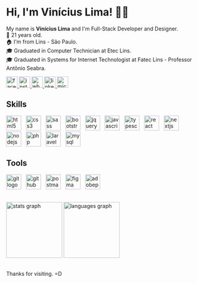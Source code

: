 <h1>Hi, I'm Vinícius Lima! 👋🏻</h1>
<p>My name is <b>Vinícius Lima</b> and I'm Full-Stack Developer and Designer.
<br>🚀 21 years old.
<br>🏠 I'm from Lins - São Paulo.
<br>🎓 Graduated in Computer Technician at Etec Lins.
<br>🎓 Graduated in Systems for Internet Technologist at Fatec Lins - Professor Antônio Seabra.</p>

<div>
    <a href="https://www.facebook.com/viniciuslimaan/" target="_blank">
        <img src="https://img.shields.io/static/v1?message=Facebook&logo=facebook&label=&color=1877F2&logoColor=white&labelColor=&style=for-the-badge"
            height="30" alt="facebook logo" />
    </a>
    <a href="https://www.instagram.com/viniciuslimaan/" target="_blank">
        <img src="https://img.shields.io/static/v1?message=Instagram&logo=instagram&label=&color=E4405F&logoColor=white&labelColor=&style=for-the-badge"
            height="30" alt="instagram logo" />
    </a>
    <a href="https://wa.me/14991212457" target="_blank">
        <img src="https://img.shields.io/static/v1?message=Whatsapp&logo=whatsapp&label=&color=25D366&logoColor=white&labelColor=&style=for-the-badge"
            height="30" alt="whatsapp logo" />
    </a>
    <a href="https://www.linkedin.com/in/viniciuslimaan/" target="_blank">
        <img src="https://img.shields.io/static/v1?message=LinkedIn&logo=linkedin&label=&color=0077B5&logoColor=white&labelColor=&style=for-the-badge"
            height="30" alt="linkedin logo" />
    </a>
    <a href="mailto:viniciuslimaandre@hotmail.com" target="_blank">
        <img src="https://img.shields.io/static/v1?message=Email&logo=microsoft-outlook&label=&color=0078D4&logoColor=white&labelColor=&style=for-the-badge"
            height="30" alt="microsoft-outlook logo" />
    </a>
</div>

<h2>Skills</h2>
<p>
    <img src="https://cdn.jsdelivr.net/gh/devicons/devicon/icons/html5/html5-original.svg" height="40" alt="html5 logo"  />
    <img width="5" />
    <img src="https://cdn.jsdelivr.net/gh/devicons/devicon/icons/css3/css3-original.svg" height="40" alt="css3 logo"  />
    <img width="5" />
    <img src="https://cdn.jsdelivr.net/gh/devicons/devicon/icons/sass/sass-original.svg" height="40" alt="sass logo"  />
    <img width="5" />
    <img src="https://cdn.jsdelivr.net/gh/devicons/devicon/icons/bootstrap/bootstrap-original.svg" height="40" alt="bootstrap logo"  />
    <img width="5" />
    <img src="https://cdn.simpleicons.org/jquery/0769AD" height="40" alt="jquery logo"  />
    <img width="5" />
    <img src="https://cdn.jsdelivr.net/gh/devicons/devicon/icons/javascript/javascript-original.svg" height="40" alt="javascript logo"  />
    <img width="5" />
    <img src="https://cdn.jsdelivr.net/gh/devicons/devicon/icons/typescript/typescript-original.svg" height="40" alt="typescript logo"  />
    <img width="5" />
    <img src="https://cdn.jsdelivr.net/gh/devicons/devicon/icons/react/react-original.svg" height="40" alt="react logo"  />
    <img width="5" />
    <img src="https://cdn.jsdelivr.net/gh/devicons/devicon/icons/nextjs/nextjs-original.svg" height="40" alt="nextjs logo"  />
    <img width="5" />
    <img src="https://cdn.simpleicons.org/nodedotjs/339933" height="40" alt="nodejs logo"  />
    <img width="5" />
    <img src="https://cdn.simpleicons.org/php/777BB4" height="40" alt="php logo"  />
    <img width="5" />
    <img src="https://cdn.simpleicons.org/laravel/FF2D20" height="40" alt="laravel logo"  />
    <img width="5" />
    <img src="https://cdn.jsdelivr.net/gh/devicons/devicon/icons/mysql/mysql-original.svg" height="40" alt="mysql logo"  />
</p>

<h2>Tools</h2>
<p>
    <img src="https://cdn.simpleicons.org/git/F05032" height="40" alt="git logo"  />
    <img width="5" />
    <img src="https://cdn.simpleicons.org/github/181717" height="40" alt="github logo"  />
    <img width="5" />
    <img src="https://skillicons.dev/icons?i=postman" height="40" alt="postman logo"  />
    <img width="5" />
    <img src="https://cdn.simpleicons.org/figma/F24E1E" height="40" alt="figma logo"  />
    <img width="5" />
    <img src="https://skillicons.dev/icons?i=ps" height="40" alt="adobephotoshop logo"  />
</p>

<br />

<div>
  <img src="https://github-readme-stats.vercel.app/api?username=viniciuslimaan&hide_title=false&hide_rank=true&show_icons=true&include_all_commits=true&count_private=true&disable_animations=false&theme=dracula&locale=pt-br&hide_border=true" height="150" alt="stats graph"  />
  <img src="https://github-readme-stats.vercel.app/api/top-langs?username=viniciuslimaan&locale=pt-br&hide_title=false&layout=compact&card_width=320&langs_count=6&hide_progress=true&theme=dracula&hide_border=true" height="150" alt="languages graph"  />
</div>

<br />

<p>Thanks for visiting. =D</p>
